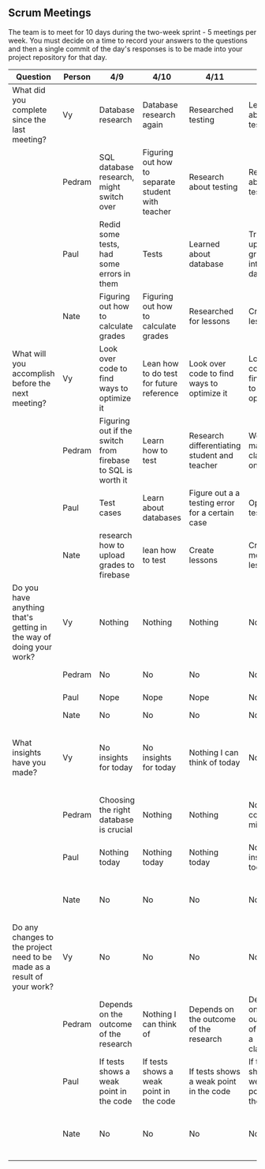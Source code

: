 ## Scrum Meetings
The team is to meet for 10 days during the two-week sprint - 5 meetings per week. You must decide on a time to record your answers to the questions and then a single commit of the day's responses is to be made into your project repository for that day.

Question    |          Person                                             | 4/9  | 4/10 | 4/11 | 4/12 | 4/13 | 4/14 | 4/15 | 4/16 | 4/17 | 4/18 |
------------|---------------------------------------------------------------------|-----|-----|-----|-----|-----|-----|-----|----|-----|-----|                                                              
| What did you complete since the last meeting? | Vy | Database research | Database research again| Researched testing | Learned about testing | Refactor some code | Wrote down some lesson plans | Got the drop down menu working | Lesson plans | Lesson planning | Lesson planning again | Statistics for grading
|            | Pedram | SQL database research, might switch over | Figuring out how to separate student with teacher | Research about testing | Research about testing | worked on the classroom | Started coding the differentiation | Coded the seperations | Helped with some lessons | Lesson Planning | Stats for grading
|            | Paul | Redid some tests, had some errors in them | Tests | Learned about database | Tried to upload grades into database | Helped with refactoring code | Took out some junk tests | Made sure you can access all pages from each page |  Test some lessons | Testing | Test grading measurement
|            | Nate |  Figuring out how to calculate grades | Figuring out how to calculate grades | Researched for lessons | Create lessons | Create more lessons | Coded lesson 1 | Abstracted ideas for Lesson 2 | More Lessons | Lessons | Wrote final lessons and quiz
| What will you accomplish before the next meeting? | Vy |  Look over code to find ways to optimize it |  Lean how to do test for future reference | Look over code to find ways to optimize it | Look over code to find ways to optimize it | Look over code to find ways to optimize it | Work on the menu drop box | Help nate with lessons | More lesson plans | Play around with app and tweak anything | Clean up code 
|            | Pedram |   Figuring out if the switch from firebase to SQL is worth it | Learn how to test | Research differentiating student and teacher | Work on making a classroom on the app | Work on making a classroom on the app |  Keep working on the differentiation | make sure database works properly | change up some earlier lessons | Look around app to find places to improve | make sure everything is in working order 
|            | Paul | Test cases | Learn about databases | Figure out a a testing error for a certain case | Optimizing test cases | Optimizing test cases | Help V with menu drop box | Test database | Tests | pitch in ideas about lessons | take lessons
|            | Nate |  research how to upload grades to firebase | lean how to test | Create lessons | Create more lessons | Create more lessons | Work on ideas for lesson 2 | More Lessons | Lesson implementation | More lessons | take lessons
| Do you have anything that's getting in the way of doing your work? | Vy | Nothing | Nothing | Nothing | Nothing | No | The power went out today | The power out again for bit | My laptop keeps freezing. Time to upgrade RAM | nothing | nothing  
|            | Pedram|   No |  No |  No |  No |  So far so good | Nothing | Had some allergies | Nothing | nothing | Nothing
|            | Paul |  Nope | Nope | Nope | Nope | Nope | All is well here | nothing | Nothing | Nothing today |  Not a single thing 
|            | Nate |  No |  No |  No |  No | No | Not a thing | nothing | None | Nope | N/A
| What insights have you made? |Vy| No insights for today  | No insights for today |  Nothing I can think of today | Nothing | Nothing | Did not come up with anything | nothing today | Nothing | Not a thing today | Teaching someone to code is a good way of keeping your skills in check 
|            | Pedram |  Choosing the right database is crucial | Nothing | Nothing | Nothing comes to mind |  Nothing comes to mind | Nothing | Nothing  | Nothing | Nothing | Nothing today
|            | Paul |   Nothing today | Nothing today | Nothing today | No insights today |  | No insights today | Nothing | nothing  | nothing | I’m glad I tested while the app is developing | Nate does a good job at making lessons
|            | Nate |  No | No | No | Nothing | Nothing | I can’t believe I struggled with coding when starting |  Nothing |  Nothing | Nothing | Nothing
| Do any changes to the project need to be made as a result of your work? |Vy |  No | No | No | No | No | No | Nope | Nope | No | No changes needed | 
|            | Pedram |  Depends on the outcome of the research | Nothing I can think of | Depends on the outcome of the research | Depends on the outcome of making a classroom | Nope | No | No | No | No | Nope   | 
|            | Paul |  If tests shows a weak point in the code |  If tests shows a weak point in the code |  If tests shows a weak point in the code | If tests shows a weak point in the code | If tests shows a weak point in the code | Depends if testing points out a weakness | If tests expose anything weak | Nope | No | Tests are all running fine so no  | 
|            | Nate | No | No | No | No | No | Depends on how much content goes in one lesson | Nope | Nah | No | Only if Paul tests something that needs to be fixed |
